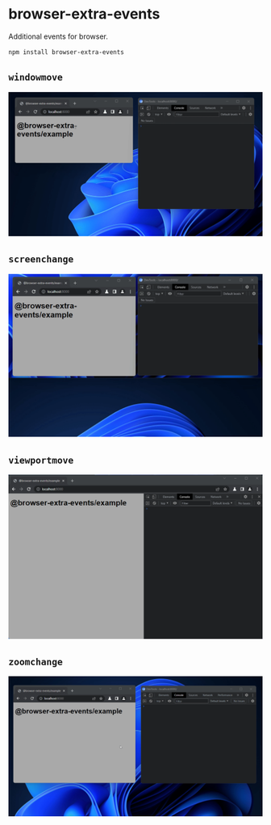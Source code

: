 # browser-extra-events

Additional events for browser.

```
npm install browser-extra-events
```

## `windowmove`

![windowmove](./assets/windowmove.gif)

## `screenchange`

![screenchange](./assets/screenchange.gif)

## `viewportmove`

![viewportmove](./assets/viewportmove.gif)

## `zoomchange`

![zoomchange](./assets/zoomchange.gif)
